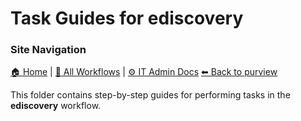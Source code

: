 # Task Guides for ediscovery

### Site Navigation
[🏠 Home](../../../../README.md) | [📂 All Workflows](../../../../users/users.md) | [⚙ IT Admin Docs](../../../../it-admins/README.md)
[⬅ Back to purview](../README.md)


This folder contains step-by-step guides for performing tasks in the **ediscovery** workflow.